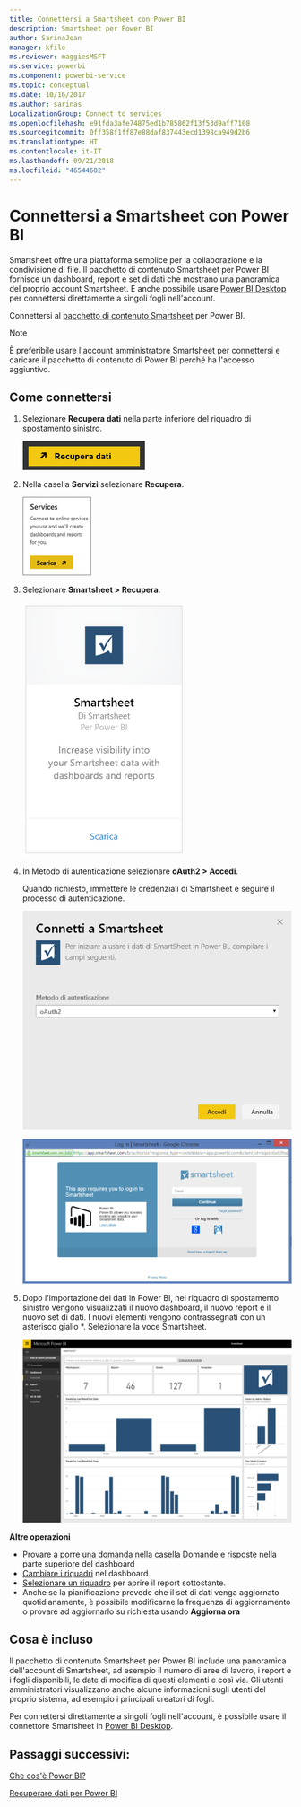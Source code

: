 ```yaml
---
title: Connettersi a Smartsheet con Power BI
description: Smartsheet per Power BI
author: SarinaJoan
manager: kfile
ms.reviewer: maggiesMSFT
ms.service: powerbi
ms.component: powerbi-service
ms.topic: conceptual
ms.date: 10/16/2017
ms.author: sarinas
LocalizationGroup: Connect to services
ms.openlocfilehash: e91fda3afe74875ed1b785862f13f53d9aff7108
ms.sourcegitcommit: 0ff358f1ff87e88daf837443ecd1398ca949d2b6
ms.translationtype: HT
ms.contentlocale: it-IT
ms.lasthandoff: 09/21/2018
ms.locfileid: "46544602"
---
```

# <a name="connect-to-smartsheet-with-power-bi"></a>Connettersi a Smartsheet con Power BI
Smartsheet offre una piattaforma semplice per la collaborazione e la condivisione di file. Il pacchetto di contenuto Smartsheet per Power BI fornisce un dashboard, report e set di dati che mostrano una panoramica del proprio account Smartsheet. È anche possibile usare [Power BI Desktop](desktop-connect-to-data.md) per connettersi direttamente a singoli fogli nell'account. 

Connettersi al [pacchetto di contenuto Smartsheet](https://app.powerbi.com/groups/me/getdata/services/smartsheet) per Power BI.

>[!NOTE]
>È preferibile usare l'account amministratore Smartsheet per connettersi e caricare il pacchetto di contenuto di Power BI perché ha l'accesso aggiuntivo.

## <a name="how-to-connect"></a>Come connettersi
1. Selezionare **Recupera dati** nella parte inferiore del riquadro di spostamento sinistro.
   
   ![](media/service-connect-to-smartsheet/pbi_getdata.png)
2. Nella casella **Servizi** selezionare **Recupera**.
   
   ![](media/service-connect-to-smartsheet/pbi_getservices.png) 
3. Selezionare **Smartsheet \> Recupera**.
   
   ![](media/service-connect-to-smartsheet/smartsheet.png)
4. In Metodo di autenticazione selezionare **oAuth2 \> Accedi**.
   
   Quando richiesto, immettere le credenziali di Smartsheet e seguire il processo di autenticazione.
   
   ![](media/service-connect-to-smartsheet/creds.png)
   
   ![](media/service-connect-to-smartsheet/creds2.png)
5. Dopo l'importazione dei dati in Power BI, nel riquadro di spostamento sinistro vengono visualizzati il nuovo dashboard, il nuovo report e il nuovo set di dati. I nuovi elementi vengono contrassegnati con un asterisco giallo \*. Selezionare la voce Smartsheet.
   
   ![](media/service-connect-to-smartsheet/dashboard.png)

**Altre operazioni**

* Provare a [porre una domanda nella casella Domande e risposte](consumer/end-user-q-and-a.md) nella parte superiore del dashboard
* [Cambiare i riquadri](service-dashboard-edit-tile.md) nel dashboard.
* [Selezionare un riquadro](consumer/end-user-tiles.md) per aprire il report sottostante.
* Anche se la pianificazione prevede che il set di dati venga aggiornato quotidianamente, è possibile modificarne la frequenza di aggiornamento o provare ad aggiornarlo su richiesta usando **Aggiorna ora**

## <a name="whats-included"></a>Cosa è incluso
Il pacchetto di contenuto Smartsheet per Power BI include una panoramica dell'account di Smartsheet, ad esempio il numero di aree di lavoro, i report e i fogli disponibili, le date di modifica di questi elementi e così via. Gli utenti amministratori visualizzano anche alcune informazioni sugli utenti del proprio sistema, ad esempio i principali creatori di fogli.  

Per connettersi direttamente a singoli fogli nell'account, è possibile usare il connettore Smartsheet in [Power BI Desktop](desktop-connect-to-data.md).  

## <a name="next-steps"></a>Passaggi successivi:

[Che cos'è Power BI?](power-bi-overview.md)

[Recuperare dati per Power BI](service-get-data.md)